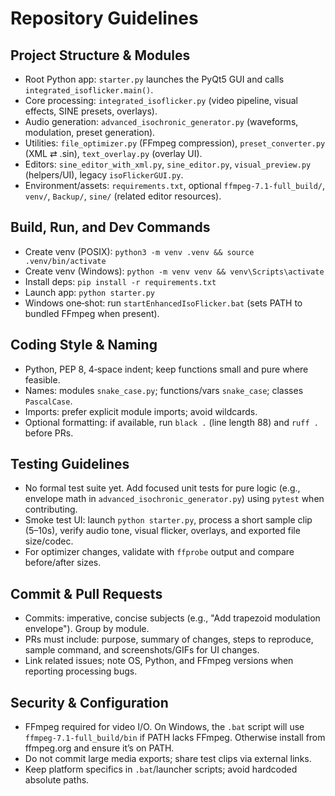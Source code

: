 # Repository Guidelines

## Project Structure & Modules
- Root Python app: `starter.py` launches the PyQt5 GUI and calls `integrated_isoflicker.main()`.
- Core processing: `integrated_isoflicker.py` (video pipeline, visual effects, SINE presets, overlays).
- Audio generation: `advanced_isochronic_generator.py` (waveforms, modulation, preset generation).
- Utilities: `file_optimizer.py` (FFmpeg compression), `preset_converter.py` (XML ⇄ .sin), `text_overlay.py` (overlay UI).
- Editors: `sine_editor_with_xml.py`, `sine_editor.py`, `visual_preview.py` (helpers/UI), legacy `isoFlickerGUI.py`.
- Environment/assets: `requirements.txt`, optional `ffmpeg-7.1-full_build/`, `venv/`, `Backup/`, `sine/` (related editor resources).

## Build, Run, and Dev Commands
- Create venv (POSIX): `python3 -m venv .venv && source .venv/bin/activate`
- Create venv (Windows): `python -m venv venv && venv\Scripts\activate`
- Install deps: `pip install -r requirements.txt`
- Launch app: `python starter.py`
- Windows one‑shot: run `startEnhancedIsoFlicker.bat` (sets PATH to bundled FFmpeg when present).

## Coding Style & Naming
- Python, PEP 8, 4‑space indent; keep functions small and pure where feasible.
- Names: modules `snake_case.py`; functions/vars `snake_case`; classes `PascalCase`.
- Imports: prefer explicit module imports; avoid wildcards.
- Optional formatting: if available, run `black .` (line length 88) and `ruff .` before PRs.

## Testing Guidelines
- No formal test suite yet. Add focused unit tests for pure logic (e.g., envelope math in `advanced_isochronic_generator.py`) using `pytest` when contributing.
- Smoke test UI: launch `python starter.py`, process a short sample clip (5–10s), verify audio tone, visual flicker, overlays, and exported file size/codec.
- For optimizer changes, validate with `ffprobe` output and compare before/after sizes.

## Commit & Pull Requests
- Commits: imperative, concise subjects (e.g., "Add trapezoid modulation envelope"). Group by module.
- PRs must include: purpose, summary of changes, steps to reproduce, sample command, and screenshots/GIFs for UI changes.
- Link related issues; note OS, Python, and FFmpeg versions when reporting processing bugs.

## Security & Configuration
- FFmpeg required for video I/O. On Windows, the `.bat` script will use `ffmpeg-7.1-full_build/bin` if PATH lacks FFmpeg. Otherwise install from ffmpeg.org and ensure it’s on PATH.
- Do not commit large media exports; share test clips via external links.
- Keep platform specifics in `.bat`/launcher scripts; avoid hardcoded absolute paths.

